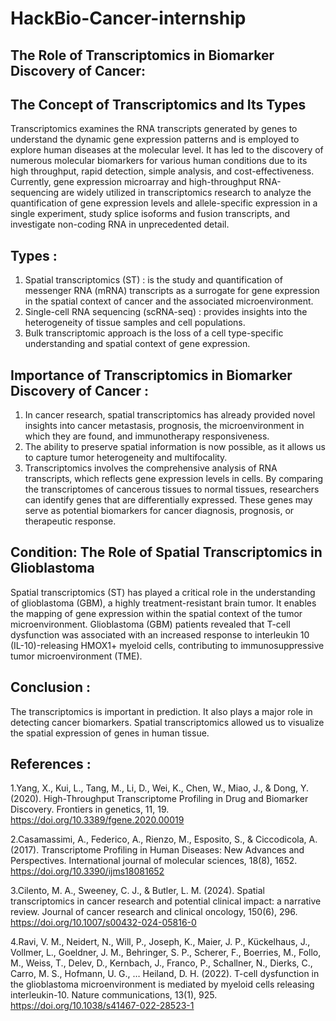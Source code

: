 # HackBio-Cancer-internship

## The Role of Transcriptomics in Biomarker Discovery of Cancer: 

## The Concept of Transcriptomics and Its Types ##

Transcriptomics examines the RNA transcripts generated by genes to understand the dynamic gene expression patterns and is employed to explore human diseases at the molecular level. It has led to the discovery of numerous molecular biomarkers for various human conditions due to its high throughput, rapid detection, simple analysis, and cost-effectiveness. Currently, gene expression microarray and high-throughput RNA-sequencing are widely utilized in transcriptomics research to analyze the quantification of gene expression levels and allele-specific expression in a single experiment, study splice isoforms and fusion transcripts, and investigate non-coding RNA in unprecedented detail.

## Types : ##

1. Spatial transcriptomics (ST) : is the study and quantification of messenger RNA (mRNA) transcripts as a surrogate for gene expression in the spatial context of cancer and the associated microenvironment.
2. Single-cell RNA sequencing (scRNA-seq) : provides insights into the heterogeneity of tissue samples and cell populations.
3. Bulk transcriptomic approach is the loss of a cell type-specific understanding and spatial context of gene expression.

## Importance of Transcriptomics in Biomarker Discovery of Cancer : ##

1. In cancer research, spatial transcriptomics has already provided novel insights into cancer metastasis, prognosis, the microenvironment in which they are found, and immunotherapy responsiveness.
2. The ability to preserve spatial information is now possible, as it allows us to capture tumor heterogeneity and multifocality.
3. Transcriptomics involves the comprehensive analysis of RNA transcripts, which reflects gene expression levels in cells. By comparing the transcriptomes of cancerous tissues to normal tissues, researchers can identify genes that are differentially expressed. These genes may serve as potential biomarkers for cancer diagnosis, prognosis, or therapeutic response.

## Condition: The Role of Spatial Transcriptomics in Glioblastoma ##

Spatial transcriptomics (ST) has played a critical role in the understanding of glioblastoma (GBM), a highly treatment-resistant brain tumor. It enables the mapping of gene expression within the spatial context of the tumor microenvironment.
Glioblastoma (GBM) patients revealed that T-cell dysfunction was associated with an increased response to interleukin 10 (IL-10)-releasing HMOX1+ myeloid cells, contributing to immunosuppressive tumor microenvironment (TME).

## Conclusion : ##

The transcriptomics is important in prediction. It also plays a major role in detecting cancer biomarkers. Spatial transcriptomics allowed us to visualize the spatial expression of genes in human tissue.

## References : ##

1.Yang, X., Kui, L., Tang, M., Li, D., Wei, K., Chen, W., Miao, J., & Dong, Y. (2020). High-Throughput Transcriptome Profiling in Drug and Biomarker Discovery. Frontiers in genetics, 11, 19. 
  https://doi.org/10.3389/fgene.2020.00019
  
2.Casamassimi, A., Federico, A., Rienzo, M., Esposito, S., & Ciccodicola, A. (2017). Transcriptome Profiling in Human Diseases: New Advances and Perspectives. International journal of molecular sciences, 18(8), 
  1652. https://doi.org/10.3390/ijms18081652
  
3.Cilento, M. A., Sweeney, C. J., & Butler, L. M. (2024). Spatial transcriptomics in cancer research and potential clinical impact: a narrative review. Journal of cancer research and clinical oncology, 150(6), 
  296. https://doi.org/10.1007/s00432-024-05816-0
  
4.Ravi, V. M., Neidert, N., Will, P., Joseph, K., Maier, J. P., Kückelhaus, J., Vollmer, L., Goeldner, J. M., Behringer, S. P., Scherer, F., Boerries, M., Follo, M., Weiss, T., Delev, D., Kernbach, J., Franco, 
  P., Schallner, N., Dierks, C., Carro, M. S., Hofmann, U. G., … Heiland, D. H. (2022). T-cell dysfunction in the glioblastoma microenvironment is mediated by myeloid cells releasing interleukin-10. Nature 
  communications, 13(1), 925. https://doi.org/10.1038/s41467-022-28523-1

